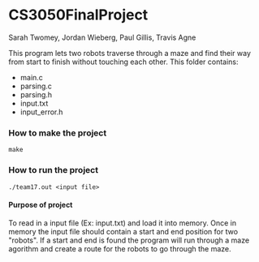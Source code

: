 # CS3050FinalProject

Sarah Twomey, Jordan Wieberg, Paul Gillis, Travis Agne

This program lets two robots traverse through a maze and find their way from start to finish without touching each other. 
This folder contains: 
* main.c
* parsing.c
* parsing.h
* input.txt
* input_error.h

### How to make the project
```
make
```

### How to run the project
```
./team17.out <input file>
```

#### Purpose of project
To read in a input file (Ex: input.txt) and load it into memory. Once in memory the input file should contain a start and end position for two "robots". If a start and end is found the program will run through a maze agorithm and create a route for the robots to go through the maze.
